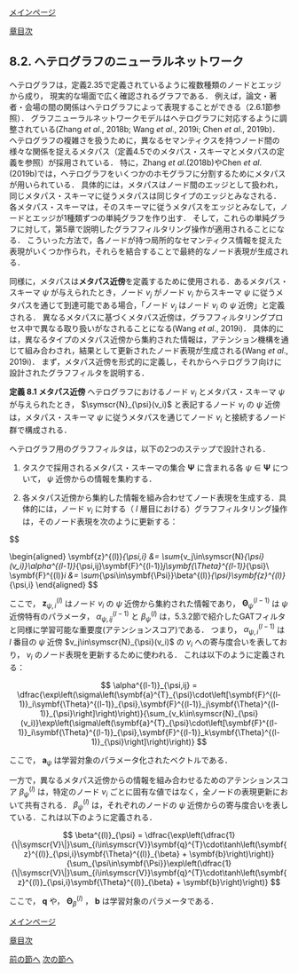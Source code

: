 [メインページ](../../index.markdown)

[章目次](./chap8.md)
## 8.2. ヘテログラフのニューラルネットワーク

ヘテログラフは，定義2.35で定義されているように複数種類のノードとエッジから成り， 現実的な場面で広く確認されるグラフである． 例えば，論文・著者・会場の間の関係はヘテログラフによって表現することができる（2.6.1節参照）． グラフニューラルネットワークモデルはヘテログラフに対応するように調整されている(Zhang *et al*., 2018b; Wang *et al*., 2019i; Chen *et al*., 2019b)． ヘテログラフの複雑さを扱うために，異なるセマンティクスを持つノード間の様々な関係を捉えるメタパス（定義4.5でのメタパス・スキーマとメタパスの定義を参照）が採用されている． 特に，Zhang *et al*.(2018b)やChen *et al*.(2019b)では，ヘテログラフをいくつかのホモグラフに分割するためにメタパスが用いられている． 具体的には，メタパスはノード間のエッジとして扱われ，同じメタパス・スキーマに従うメタパスは同じタイプのエッジとみなされる． 各メタパス・スキーマは，そのスキーマに従うメタパスをエッジとみなして，ノードとエッジが1種類ずつの単純グラフを作り出す． そして，これらの単純グラフに対して，第5章で説明したグラフフィルタリング操作が適用されることになる． こういった方法で，各ノードが持つ局所的なセマンティクス情報を捉えた表現がいくつか作られ，それらを結合することで最終的なノード表現が生成される．

同様に，メタパスは**メタパス近傍**を定義するために使用される．あるメタパス・スキーマ $\psi$ が与えられたとき，ノード $v_j$ がノード $v_i$ からスキーマ $\psi$ に従うメタパスを通じて到達可能である場合，「ノード $v_j$ はノード $v_i$ の $\psi$ 近傍」と定義される． 異なるメタパスに基づくメタパス近傍は，グラフフィルタリングプロセス中で異なる取り扱いがなされることになる(Wang *et al*., 2019i)． 具体的には，異なるタイプのメタパス近傍から集約された情報は，アテンション機構を通じて組み合わされ，結果として更新されたノード表現が生成される(Wang *et al*., 2019i)． まず，メタパス近傍を形式的に定義し，それからヘテログラフ向けに設計されたグラフフィルタを説明する． 
<div class="definition">
 
<strong>定義 8.1 メタパス近傍</strong>
 ヘテログラフにおけるノード $v_i$ とメタパス・スキーマ $\psi$ が与えられたとき， $\symscr{N}_{\psi}(v_i)$ と表記するノード $v_i$ の $\psi$ 近傍は，メタパス・スキーマ $\psi$ に従うメタパスを通じてノード $v_i$ と接続するノード群で構成される． 
</div>


ヘテログラフ用のグラフフィルタは，以下の2つのステップで設計される．

1.  タスクで採用されるメタパス・スキーマの集合 $\symbf{\Psi}$ に含まれる各 $\psi\in\symbf{\Psi}$ について， $\psi$ 近傍からの情報を集約する．

2.  各メタパス近傍から集約した情報を組み合わせてノード表現を生成する．具体的には，ノード $v_i$ に対する（ $l$ 層目における）グラフフィルタリング操作は，そのノード表現を次のように更新する：  

$$

\begin{aligned}
        \symbf{z}^{(l)}_{\psi,i} &= \sum_{v_j\in\symscr{N}_{\psi}(v_i)}\alpha^{(l-1)}_{\psi,ij}\symbf{F}^{(l-1)}_j\symbf{\Theta}^{(l-1)}_{\psi}\\
        \symbf{F}^{(l)}_i &= \sum_{\psi\in\symbf{\Psi}}\beta^{(l)}_{\psi}\symbf{z}^{(l)}_{\psi,i}
\end{aligned}
$$

 

ここで， $\symbf{z}^{(l)}_{\psi,i}$ はノード $v_i$ の $\psi$ 近傍から集約された情報であり， $\symbf{\Theta}^{(l-1)}_{\psi}$ は $\psi$ 近傍特有のパラメータ， $\alpha^{(l-1)}_{\psi,ij}$ と $\beta^{(l)}_{\psi}$ は，5.3.2節で紹介したGATフィルタと同様に学習可能な重要度(アテンションスコア)である． つまり， $\alpha^{(l-1)}_{\psi,i}$ は $l$ 番目の $\psi$ 近傍 $v_j\in\symscr{N}_{\psi}(v_i)$ の $v_i$ への寄与度合いを表しており， $v_i$ のノード表現を更新するために使われる． これは以下のように定義される：  

$$
 \alpha^{(l-1)}_{\psi,ij} = \dfrac{\exp\left(\sigma\left(\symbf{a}^{T}_{\psi}\cdot\left[\symbf{F}^{(l-1)}_i\symbf{\Theta}^{(l-1)}_{\psi},\symbf{F}^{(l-1)}_j\symbf{\Theta}^{(l-1)}_{\psi}\right]\right)\right)}{\sum_{v_k\in\symscr{N}_{\psi}(v_i)}\exp\left(\sigma\left(\symbf{a}^{T}_{\psi}\cdot\left[\symbf{F}^{(l-1)}_i\symbf{\Theta}^{(l-1)}_{\psi},\symbf{F}^{(l-1)}_k\symbf{\Theta}^{(l-1)}_{\psi}\right]\right)\right)} $$


  ここで， $\symbf{a}_{\psi}$ は学習対象のパラメータ化されたベクトルである．

一方で，異なるメタパス近傍からの情報を組み合わせるためのアテンションスコア $\beta^{(l)}_{\psi}$ は，特定のノード $v_i$ ごとに固有な値ではなく，全ノードの表現更新において共有される．  $\beta^{(l)}_{\psi}$ は，それぞれのノードの $\psi$ 近傍からの寄与度合いを表している．これは以下のように定義される．  

$$
 \beta^{(l)}_{\psi} = \dfrac{\exp\left(\dfrac{1}{\|\symscr{V}\|}\sum_{i\in\symscr{V}}\symbf{q}^{T}\cdot\tanh\left(\symbf{z}^{(l)}_{\psi,i}\symbf{\Theta}^{(l)}_{\beta} + \symbf{b}\right)\right)}{\sum_{\psi\in\symbf{\Psi}}\exp\left(\dfrac{1}{\|\symscr{V}\|}\sum_{i\in\symscr{V}}\symbf{q}^{T}\cdot\tanh\left(\symbf{z}^{(l)}_{\psi,i}\symbf{\Theta}^{(l)}_{\beta} + \symbf{b}\right)\right)} $$


  ここで， $\symbf{q}$ や， $\symbf{\Theta}^{(l)}_{\beta}$ ， $\symbf{b}$ は学習対象のパラメータである．


[メインページ](../../index.markdown)

[章目次](./chap8.md)

[前の節へ](./subsection_01.md) [次の節へ](./subsection_03.md)


